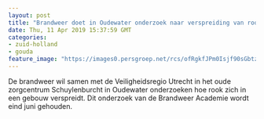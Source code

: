 ```yaml
---
layout: post
title: "Brandweer doet in Oudewater onderzoek naar verspreiding van rook"
date: Thu, 11 Apr 2019 15:37:59 GMT
categories: 
- zuid-holland 
- gouda 
feature_image: "https://images0.persgroep.net/rcs/ofRgkfJPm0Isjf90sGbtzDLIn9w/diocontent/72150235/_fitwidth/400/?appId=21791a8992982cd8da851550a453bd7f&quality=0.7"
---
```


De brandweer wil samen met de Veiligheidsregio Utrecht in het oude zorgcentrum Schuylenburcht in Oudewater onderzoeken hoe rook zich in een gebouw verspreidt. Dit onderzoek van de Brandweer Academie wordt eind juni gehouden.
